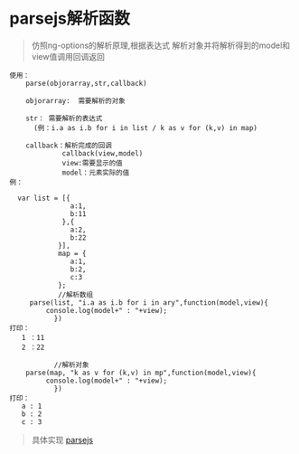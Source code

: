 <!--
 * @Author: whisperer
 * @Date: 2019-08-02 16:51:36
 * @LastEditors: whisperer
 * @Description:
 -->
# parsejs解析函数

>仿照ng-options的解析原理,根据表达式  解析对象并将解析得到的model和view值调用回调返回

```
使用：
    parse(objorarray,str,callback)

    objorarray:  需要解析的对象

    str： 需要解析的表达式
      (例：i.a as i.b for i in list / k as v for (k,v) in map)

    callback：解析完成的回调
             callback(view,model)
             view:需要显示的值
             model：元素实际的值
例：

  var list = [{
               a:1,
               b:11
             },{
               a:2,
               b:22
            }],
            map = {
               a:1,
               b:2,
               c:3
            };
            //解析数组
     parse(list, "i.a as i.b for i in ary",function(model,view){
         console.log(model+" : "+view);
           })
打印：
   1 ：11
   2 ：22

           //解析对象
    parse(map, "k as v for (k,v) in mp",function(model,view){
         console.log(model+" : "+view);
           })
打印：
   a : 1
   b : 2
   c : 3
```

>  具体实现
[parsejs](https://github.com/whispererWJ/laboratory/blob/master/js/browser/parse.js 'parsejs')